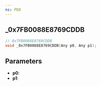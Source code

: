 ```yaml
---
ns: PED
---
```

## _0x7FB0088E8769CDDB

```c
// 0x7FB0088E8769CDDB
void _0x7FB0088E8769CDDB(Any p0, Any p1);
```

## Parameters
* **p0**:
* **p1**:
